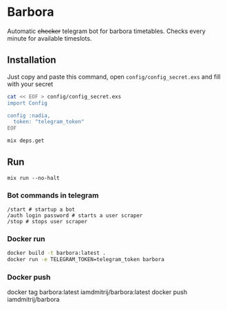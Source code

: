 # Barbora
Automatic ~~checker~~ telegram bot for barbora timetables. Checks every minute for available timeslots.

## Installation
Just copy and paste this command, open `config/config_secret.exs` and fill with your secret
```bash
cat << EOF > config/config_secret.exs
import Config

config :nadia,
  token: "telegram_token"
EOF

```

```bash
mix deps.get
```

## Run
```
mix run --no-halt
```

### Bot commands in telegram
```
/start # startup a bot
/auth login password # starts a user scraper
/stop # stops user scraper
```

### Docker run
```bash
docker build -t barbora:latest .
docker run -e TELEGRAM_TOKEN=telegram_token barbora
```

### Docker push
docker tag barbora:latest iamdmitrij/barbora:latest
docker push iamdmitrij/barbora